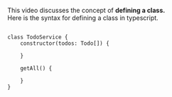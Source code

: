 This video discusses the concept of <strong>defining a class.</strong><br>
Here is the syntax for defining a class in typescript.
<pre>
<code>
class TodoService {
    constructor(todos: Todo[]) {

    }

    getAll() {

    }
}
</code>
</pre>
